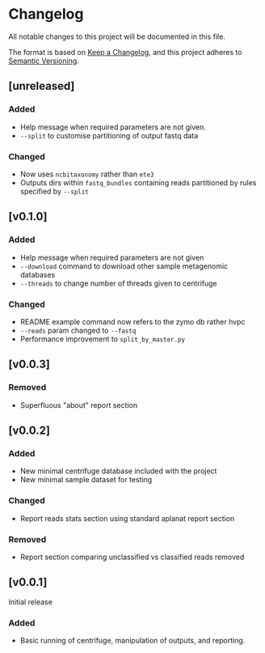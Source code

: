 # Changelog
All notable changes to this project will be documented in this file.

The format is based on [Keep a Changelog](https://keepachangelog.com/en/1.0.0/),
and this project adheres to [Semantic Versioning](https://semver.org/spec/v2.0.0.html).

## [unreleased]
### Added
- Help message when required parameters are not given.
- `--split` to customise partitioning of output fastq data

### Changed
- Now uses `ncbitaxonomy` rather than `ete3`
- Outputs dirs within `fastq_bundles` containing reads partitioned by 
  rules specified by `--split`

## [v0.1.0]
### Added
- Help message when required parameters are not given
- `--download` command to download other sample metagenomic databases
- `--threads` to change number of threads given to centrifuge

### Changed
- README example command now refers to the zymo db rather hvpc
- `--reads` param changed to `--fastq`
- Performance improvement to `split_by_master.py`

## [v0.0.3]

### Removed
- Superfluous "about" report section 

## [v0.0.2]

### Added
- New minimal centrifuge database included with the project
- New minimal sample dataset for testing

### Changed
- Report reads stats section using standard aplanat report section

### Removed
- Report section comparing unclassified vs classified reads removed

## [v0.0.1]

Initial release

### Added
- Basic running of centrifuge, manipulation of outputs, and reporting.
